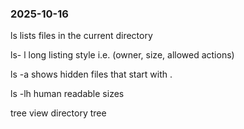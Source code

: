 ### 2025-10-16
ls
lists files in the current directory

ls- l
long listing style i.e. (owner, size, allowed actions)

ls -a
 shows hidden files that start with .

ls -lh
 human readable sizes

tree
view directory tree
